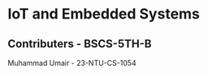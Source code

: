 # IoT and Embedded Systems
## Contributers - BSCS-5TH-B
<div>
<p>Muhammad Umair - 23-NTU-CS-1054</p>
</div>

